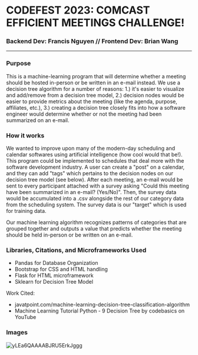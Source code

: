 # CODEFEST 2023: COMCAST EFFICIENT MEETINGS CHALLENGE!
### Backend Dev: Francis Nguyen // Frontend Dev: Brian Wang
---
### Purpose
This is a machine-learning program that will determine whether a meeting should be hosted in-person or be written in an e-mail instead.
We use a decision tree algorithm for a number of reasons:
1.) it's easier to visualize and add/remove from a decision tree model,
2.) decision nodes would be easier to provide metrics about the meeting (like the agenda, purpose, affiliates, etc.),
3.) creating a decision tree closely fits into how a software engineer would determine whether or not the meeting had been summarized on an e-mail.

### How it works

We wanted to improve upon many of the modern-day scheduling and calendar softwares using artificial intelligence (how cool would that be!).
This program could be implemented to schedules that deal more with the software development industry. A user can create a "post" on a calendar,
and they can add "tags" which pertains to the decision nodes on our decision tree model (see below). After each meeting, an e-mail would be sent
to every participant attached with a survey asking "Could this meeting have been summarized in an e-mail? (Yes/No)". Then, the survey data would
be accumulated into a .csv alongside the rest of our category data from the scheduling system. The survey data is our "target" which is used for
training data.

Our machine learning algorithm recognizes patterns of categories that are grouped together and outputs a value that predicts whether the meeting
should be held in-person or be written on an e-mail.

### Libraries, Citations, and Microframeworks Used

- Pandas for Database Organization
- Bootstrap for CSS and HTML handling
- Flask for HTML microframework
- Sklearn for Decision Tree Model

Work Cited:
- javatpoint.com/machine-learning-decision-tree-classification-algorithm
- Machine Learning Tutorial Python - 9 Decision Tree by codebasics on YouTube

### Images
![yLEa6QAAAABJRU5ErkJggg](https://user-images.githubusercontent.com/110130404/224533710-bdf3785b-ab87-4a7f-81b0-b724c62c2722.png)
